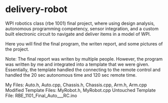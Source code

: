 # delivery-robot
WPI robotics class (rbe 1001) final project, where using design analysis, autonomous programming competency, sensor integration, and a custom built electronic circuit to navigate and deliver items in a model of WPI.

Here you will find the final program, the writen report, and some pictures of the project. 

Note: The final report was writen by multiple people. However, the program was written by me and integrated into a template that we were given. Essentially, the template handled the connecting to the remote control and handled the 20 sec autonomous time and 120 sec remote time.

My Files: Auto.h, Auto.cpp, Chassis.h, Chassis.cpp, Arm.h, Arm.cpp
Modified Template Files: MyRobot.h, MyRobot.cpp
Untouched Template File: RBE_1101_Final_Auto___RC.ino
